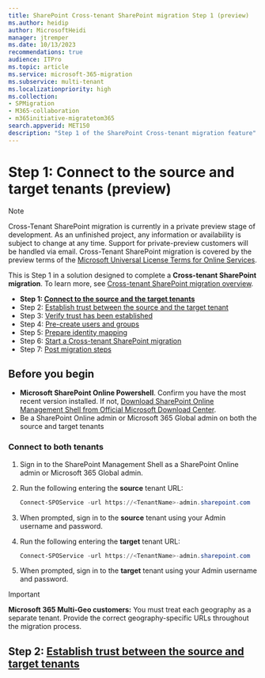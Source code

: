 ```yaml
---
title: SharePoint Cross-tenant SharePoint migration Step 1 (preview)
ms.author: heidip
author: MicrosoftHeidi
manager: jtremper
ms.date: 10/13/2023
recommendations: true
audience: ITPro
ms.topic: article
ms.service: microsoft-365-migration
ms.subservice: multi-tenant
ms.localizationpriority: high
ms.collection: 
- SPMigration
- M365-collaboration
- m365initiative-migratetom365
search.appverid: MET150
description: "Step 1 of the SharePoint Cross-tenant migration feature"
---
```

# Step 1: Connect to the source and target tenants (preview)

>[!Note]
>Cross-Tenant SharePoint migration is currently in a private preview stage of development. As an unfinished project, any information or availability is subject to change at any time. Support for private-preview customers will be handled via email. Cross-Tenant SharePoint migration is covered by the preview terms of the [Microsoft Universal License Terms for Online Services](https://www.microsoft.com/licensing/terms/product/ForOnlineServices/all).

This is Step 1 in a solution designed to complete a **Cross-tenant SharePoint migration**. To learn more, see [Cross-tenant SharePoint migration overview](cross-tenant-SharePoint-migration.md).

- **Step 1: [Connect to the source and the target tenants](cross-tenant-SharePoint-migration-step1.md)**
- Step 2: [Establish trust between the source and the target tenant](cross-tenant-SharePoint-migration-step2.md) 
- Step 3: [Verify trust has been established](cross-tenant-SharePoint-migration-step3.md) 
- Step 4: [Pre-create users and groups](cross-tenant-SharePoint-migration-step4.md)  
- Step 5: [Prepare identity mapping](cross-tenant-SharePoint-migration-step5.md)
- Step 6: [Start a Cross-tenant SharePoint migration](cross-tenant-SharePoint-migration-step6.md)
- Step 7: [Post migration steps](cross-tenant-SharePoint-migration-step7.md)

## Before you begin

- **Microsoft SharePoint Online Powershell**. Confirm you have the most recent version installed. If not, [Download SharePoint Online Management Shell from Official Microsoft Download Center](https://www.microsoft.com/download/details.aspx?id=35588).
- Be a SharePoint Online admin or Microsoft 365 Global admin on both the source and target tenants


### Connect to both tenants

1. Sign in to the SharePoint Management Shell as a SharePoint Online admin or Microsoft 365 Global admin.
2. Run the following entering the **source** tenant URL: 

    ```powershell
    Connect-SPOService -url https://<TenantName>-admin.sharepoint.com
    ```

3. When prompted, sign in to the **source** tenant using your Admin username and password.
 
4. Run the following entering the **target** tenant URL: 

    ```powershell
    Connect-SPOService -url https://<TenantName>-admin.sharepoint.com
    ```

5. When prompted, sign in to the **target** tenant using your Admin username and password.

>[!Important]
>**Microsoft 365 Multi-Geo customers:** You must treat each geography as a separate tenant. Provide the correct geography-specific URLs throughout the migration process.

## Step 2: [Establish trust between the source and target tenants](cross-tenant-SharePoint-migration-step2.md)